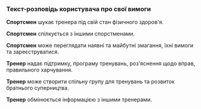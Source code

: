 ### Текст-розповідь користувача про свої вимоги

**Спортсмен** шукає тренера під свій стан фізичного здоров'я.

**Спортсмен** спілкується з іншими спорстменами.

**Спортсмен** може переглядати наявні та майбутні змагання, їхні вимоги та зареєструватися.

**Тренер** надає підтримку, програму тренувань, роз'яснення щодо вправ, правильного харчування.

**Тренер** може створити спільну групу для тренувань та розвиток братнього суперництва.

**Тренер** обмінюється інформацією з іншими тренерами.
